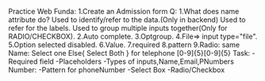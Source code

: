 Practice Web Funda:
        1.Create an Admission form
Q:
  1.What does name attribute do?
        Used to identify/refer to the data.(Only in backend)
        Used to refer for the labels.
        Used to group multiple inputs together(Only for RADIO/CHECKBOX). 
2.Auto complete.
3.Optgroup.
4.File=> input type="file".
5.Option selected disabled.
6.Value.
7.required
8.pattern
9.Radio:
        same Name: Select one 
        Else{
                Select Both
        }
     for telephone [0-9]{5}[0-9]{5}
Task:
    -Required field
    -Placeholders
    -Types of inputs,Name,Email,PNumbers
    Number:
    -Pattern for phoneNumber
    -Select Box
    -Radio/Checkbox
